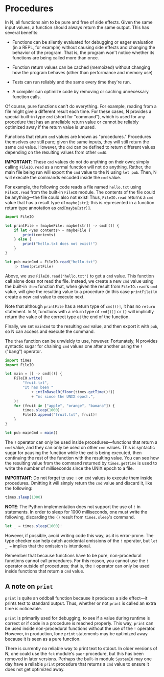 # Procedures

In N, all functions aim to be pure and free of side effects. Given the same
input values, a function should always return the same output. This has several
benefits:

- Functions can be silently evaluated for debugging or eager evaluation (in a
  REPL, for example) without causing side effects and changing the behavior of
  the program. That is, the program won't notice whether its functions are being
  called more than once.

- Function return values can be cached (memoized) without changing how the
  program behaves (other than performance and memory use)

- Tests can run reliably and the same every time they're run.

- A compiler can optimize code by removing or caching unnecessary function
  calls.

Of course, pure functions can't do everything. For example, reading from a file
might give a different result each time. For these cases, N provides a special
built-in type `cmd` (short for "command"), which is used for any procedure that
has an unreliable return value or cannot be reliably optimized away if the
return value is unused.

Functions that return `cmd` values are known as "procedures." Procedures
themselves are still pure; given the same inputs, they will still return the
same `cmd` value. However, the `cmd` can be defined to return different values
depending on the resulting values from other `cmd`s.

**IMPORTANT**: These `cmd` values do not do anything on their own; simply
calling `FileIO.read` as a normal function will not do anything. Rather, the
main file being run will export the `cmd` value to the N using `let pub`. Then,
N will execute the commands encoded inside the `cmd` value.

For example, the following code reads a file named `hello.txt` using
`FileIO.read` from the built-in `FileIO` module. The contents of the file could
be anything—the file could also not exist! Thus, `FileIO.read` returns a `cmd`
value that has a result type of `maybe[str]`; this is represented in a function return type annotation as `cmd[maybe[str]]`.

```js
import FileIO

let printFile = [maybeFile: maybe[str]] -> cmd[()] {
	if let <yes contents> = maybeFile {
		print(contents)
	} else {
		print("hello.txt does not exist!")
	}
}

let pub mainCmd = FileIO.read("hello.txt")
	|> then(printFile)
```

Above, we use `FileIO.read("hello.txt")` to get a `cmd` value. This function
call alone does not read the file. Instead, we create a new `cmd` value using
the built-in `then` function that, when given the result from `FileIO.read`'s
`cmd` value, will give the resulting value to a procedure (in this case
`printFile`) to create a new `cmd` value to execute next.

Note that although `printFile` has a return type of `cmd[()]`, it has no
`return` statement. In N, functions with a return type of `cmd[()]` or `()` will
implicitly return the value of the correct type at the end of the function.

Finally, we set `mainCmd` to the resulting `cmd` value, and then export it with
`pub`, so N can access and execute the command.

The `then` function can be unwieldy to use, however. Fortunately, N provides
syntactic sugar for chaining `cmd` values one after another using the `!`
("bang") operator.

```js
import times
import FileIO

let main = [] -> cmd[()] {
	FileIO.write(
		"fruit.txt",
		"It has been "
			+ intInBase10(floor(times.getTime()!))
			+ "ms since the UNIX epoch.",
	)!
	for (fruit in ["apple", "orange", "banana"]) {
		times.sleep(1000)!
		FileIO.append("fruit.txt", fruit)!
	}
}

let pub mainCmd = main()
```

The `!` operator can only be used inside procedures—functions that return a
`cmd` value, and they can only be used on other `cmd` values. This is syntactic
sugar for pausing the function while the `cmd` is being executed, then
continuing the rest of the function with the resulting value. You can see how
the resulting value from the command returned by `times.getTime` is used to
write the number of milliseconds since the UNIX epoch to a file.

**IMPORTANT**: Do not forget to use `!` on `cmd` values to execute them inside
procedures. Omitting it will simply return the `cmd` value and discard it, like
the following:

```js
times.sleep(1000)
```

**NOTE**: The Python implementation does not support the use of `!` in
statements. In order to sleep for 1000 milliseconds, one must write the
following, discarding the `()` result from `times.sleep`'s command.

```js
let _ = times.sleep(1000)!
```

However, if possible, avoid writing code this way, as it is error-prone. The
type checker can help catch accidental omissions of the `!` operator, but `let _ =` implies that the omission is intentional.

Remember that because functions have to be pure, non-procedural functions cannot
call procedures. For this reason, you cannot use the `!` operator outside of
procedures; that is, the `!` operator can only be used inside functions that
return a `cmd` value.

## A note on `print`

`print` is quite an oddball function because it produces a side effect—it prints
text to standard output. Thus, whether or not `print` is called an extra time is
noticeable.

`print` is primarily used for debugging, to see if a value during runtime is
correct or if code in a procedure is reached properly. This way, `print` can be
used inside non-procedural functions without the use of the `!` operator.
However, in production, lone `print` statements may be optimized away because it
is seen as a pure function.

There is currently no reliable way to print text to stdout. In older versions of
N, one could use the `fek` module's `paer` procedure, but this has been removed
in later versions. Perhaps the built-in module `SystemIO` may one day have a
reliable `print` procedure that returns a `cmd` value to ensure it does not get
optimized away.
